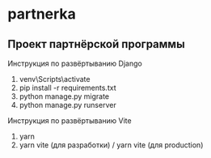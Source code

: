 # partnerka
## Проект партнёрской программы

Инструкция по развёртыванию Django
1. venv\Scripts\activate
2. pip install -r requirements.txt
3. python manage.py migrate
4. python manage.py runserver

Инструкция по развёртыванию Vite
1. yarn
2. yarn vite (для разработки) / yarn vite (для production)
